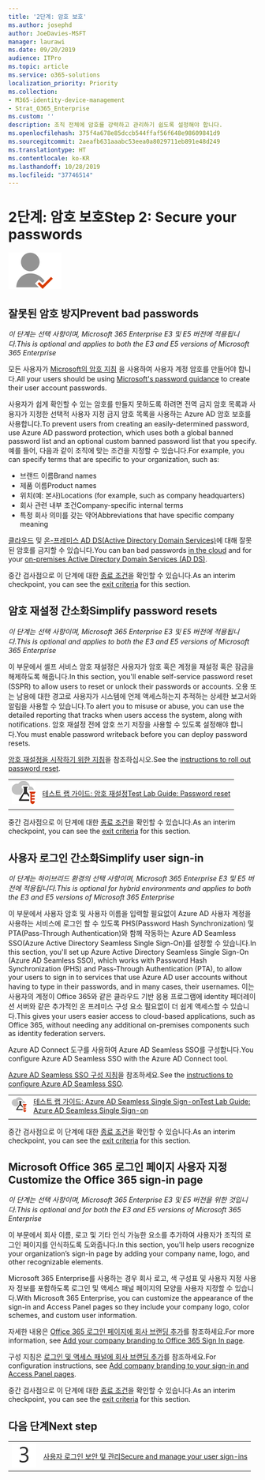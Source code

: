 ```yaml
---
title: '2단계: 암호 보호'
ms.author: josephd
author: JoeDavies-MSFT
manager: laurawi
ms.date: 09/20/2019
audience: ITPro
ms.topic: article
ms.service: o365-solutions
localization_priority: Priority
ms.collection:
- M365-identity-device-management
- Strat_O365_Enterprise
ms.custom: ''
description: 조직 전체에 암호를 강력하고 관리하기 쉽도록 설정해야 합니다.
ms.openlocfilehash: 375f4a678e85dccb544ffaf56f648e98609841d9
ms.sourcegitcommit: 2aeafb631aaabc53eea0a8029711eb891e48d249
ms.translationtype: HT
ms.contentlocale: ko-KR
ms.lasthandoff: 10/28/2019
ms.locfileid: "37746514"
---
```

# <a name="step-2-secure-your-passwords"></a><span data-ttu-id="197af-103">2단계: 암호 보호</span><span class="sxs-lookup"><span data-stu-id="197af-103">Step 2: Secure your passwords</span></span>

![2단계-ID](./media/deploy-foundation-infrastructure/identity_icon-small.png)

<a name="identity-password-prot"></a>
## <a name="prevent-bad-passwords"></a><span data-ttu-id="197af-105">잘못된 암호 방지</span><span class="sxs-lookup"><span data-stu-id="197af-105">Prevent bad passwords</span></span>

<span data-ttu-id="197af-106">*이 단계는 선택 사항이며, Microsoft 365 Enterprise E3 및 E5 버전에 적용됩니다.*</span><span class="sxs-lookup"><span data-stu-id="197af-106">*This is optional and applies to both the E3 and E5 versions of Microsoft 365 Enterprise*</span></span>

<span data-ttu-id="197af-107">모든 사용자가 [Microsoft의 암호 지침](https://www.microsoft.com/research/publication/password-guidance/) 을 사용하여 사용자 계정 암호를 만들어야 합니다.</span><span class="sxs-lookup"><span data-stu-id="197af-107">All your users should be using [Microsoft's password guidance](https://www.microsoft.com/research/publication/password-guidance/) to create their user account passwords.</span></span>

<span data-ttu-id="197af-108">사용자가 쉽게 확인할 수 있는 암호를 만들지 못하도록 하려면 전역 금지 암호 목록과 사용자가 지정한 선택적 사용자 지정 금지 암호 목록을 사용하는 Azure AD 암호 보호를 사용합니다.</span><span class="sxs-lookup"><span data-stu-id="197af-108">To prevent users from creating an easily-determined password, use Azure AD password protection, which uses both a global banned password list and an optional custom banned password list that you specify.</span></span> <span data-ttu-id="197af-109">예를 들어, 다음과 같이 조직에 맞는 조건을 지정할 수 있습니다.</span><span class="sxs-lookup"><span data-stu-id="197af-109">For example, you can specify terms that are specific to your organization, such as:</span></span>

- <span data-ttu-id="197af-110">브랜드 이름</span><span class="sxs-lookup"><span data-stu-id="197af-110">Brand names</span></span>
- <span data-ttu-id="197af-111">제품 이름</span><span class="sxs-lookup"><span data-stu-id="197af-111">Product names</span></span>
- <span data-ttu-id="197af-112">위치(예: 본사)</span><span class="sxs-lookup"><span data-stu-id="197af-112">Locations (for example, such as company headquarters)</span></span>
- <span data-ttu-id="197af-113">회사 관련 내부 조건</span><span class="sxs-lookup"><span data-stu-id="197af-113">Company-specific internal terms</span></span>
- <span data-ttu-id="197af-114">특정 회사 의미를 갖는 약어</span><span class="sxs-lookup"><span data-stu-id="197af-114">Abbreviations that have specific company meaning</span></span>

<span data-ttu-id="197af-115">[클라우드](https://docs.microsoft.com/azure/active-directory/authentication/concept-password-ban-bad) 및 [온-프레미스 AD DS(Active Directory Domain Services)](https://docs.microsoft.com/azure/active-directory/authentication/concept-password-ban-bad-on-premises)에 대해 잘못된 암호를 금지할 수 있습니다.</span><span class="sxs-lookup"><span data-stu-id="197af-115">You can ban bad passwords [in the cloud](https://docs.microsoft.com/azure/active-directory/authentication/concept-password-ban-bad) and for your [on-premises Active Directory Domain Services (AD DS)](https://docs.microsoft.com/azure/active-directory/authentication/concept-password-ban-bad-on-premises).</span></span>

<span data-ttu-id="197af-116">중간 검사점으로 이 단계에 대한 [종료 조건](identity-exit-criteria.md#crit-password-prot)을 확인할 수 있습니다.</span><span class="sxs-lookup"><span data-stu-id="197af-116">As an interim checkpoint, you can see the [exit criteria](identity-exit-criteria.md#crit-password-prot) for this section.</span></span>

<a name="identity-pw-reset"></a>
## <a name="simplify-password-resets"></a><span data-ttu-id="197af-117">암호 재설정 간소화</span><span class="sxs-lookup"><span data-stu-id="197af-117">Simplify password resets</span></span>

<span data-ttu-id="197af-118">*이 단계는 선택 사항이며, Microsoft 365 Enterprise E3 및 E5 버전에 적용됩니다.*</span><span class="sxs-lookup"><span data-stu-id="197af-118">*This is optional and applies to both the E3 and E5 versions of Microsoft 365 Enterprise*</span></span>

<span data-ttu-id="197af-119">이 부문에서 셀프 서비스 암호 재설정은 사용자가 암호 혹은 계정을 재설정 혹은 잠금을 해제하도록 해줍니다.</span><span class="sxs-lookup"><span data-stu-id="197af-119">In this section, you'll enable self-service password reset (SSPR) to allow users to reset or unlock their passwords or accounts.</span></span> <span data-ttu-id="197af-120">오용 또는 남용에 대한 경고로 사용자가 시스템에 언제 액세스하는지 추적하는 상세한 보고서와 알림을 사용할 수 있습니다.</span><span class="sxs-lookup"><span data-stu-id="197af-120">To alert you to misuse or abuse, you can use the detailed reporting that tracks when users access the system, along with notifications.</span></span> <span data-ttu-id="197af-121">암호 재설정 전에 암호 쓰기 저장을 사용할 수 있도록 설정해야 합니다.</span><span class="sxs-lookup"><span data-stu-id="197af-121">You must enable password writeback before you can deploy password resets.</span></span>

<span data-ttu-id="197af-122">[암호 재설정을 시작하기 위한 지침](https://docs.microsoft.com/azure/active-directory/authentication/howto-sspr-deployment)을 참조하십시오.</span><span class="sxs-lookup"><span data-stu-id="197af-122">See the [instructions to roll out password reset](https://docs.microsoft.com/azure/active-directory/authentication/howto-sspr-deployment).</span></span>

|||
|:-------|:-----|
|![Microsoft 클라우드의 테스트 랩 가이드](media/m365-enterprise-test-lab-guides/cloud-tlg-icon-small.png)| [<span data-ttu-id="197af-124">테스트 랩 가이드: 암호 재설정</span><span class="sxs-lookup"><span data-stu-id="197af-124">Test Lab Guide: Password reset</span></span>](password-reset-m365-ent-test-environment.md) |
|||

<span data-ttu-id="197af-125">중간 검사점으로 이 단계에 대한 [종료 조건](identity-exit-criteria.md#crit-identity-pw-reset)을 확인할 수 있습니다.</span><span class="sxs-lookup"><span data-stu-id="197af-125">As an interim checkpoint, you can see the [exit criteria](identity-exit-criteria.md#crit-identity-pw-reset) for this section.</span></span>


<a name="identity-sso"></a>
## <a name="simplify-user-sign-in"></a><span data-ttu-id="197af-126">사용자 로그인 간소화</span><span class="sxs-lookup"><span data-stu-id="197af-126">Simplify user sign-in</span></span>

<span data-ttu-id="197af-127">*이 단계는 하이브리드 환경의 선택 사항이며, Microsoft 365 Enterprise E3 및 E5 버전에 적용됩니다.*</span><span class="sxs-lookup"><span data-stu-id="197af-127">*This is optional for hybrid environments and applies to both the E3 and E5 versions of Microsoft 365 Enterprise*</span></span>

<span data-ttu-id="197af-128">이 부문에서 사용자 암호 및 사용자 이름을 입력할 필요없이 Azure AD 사용자 계정을 사용하는 서비스에 로그인 할 수 있도록 PHS(Password Hash Synchronization) 및 PTA(Pass-Through Authentication)와 함께 작동하는 Azure AD Seamless SSO(Azure Active Directory Seamless Single Sign-On)를 설정할 수 있습니다.</span><span class="sxs-lookup"><span data-stu-id="197af-128">In this section, you'll set up Azure Active Directory Seamless Single Sign-On (Azure AD Seamless SSO), which works with Password Hash Synchronization (PHS) and Pass-Through Authentication (PTA), to allow your users to sign in to services that use Azure AD user accounts without having to type in their passwords, and in many cases, their usernames.</span></span> <span data-ttu-id="197af-129">이는 사용자의 계정이 Office 365와 같은 클라우드 기반 응용 프로그램에 identity 페더레이션 서버와 같은 추가적인 온 프레미스 구성 요소 필요없이 더 쉽게 액세스할 수 있습니다.</span><span class="sxs-lookup"><span data-stu-id="197af-129">This gives your users easier access to cloud-based applications, such as Office 365, without needing any additional on-premises components such as identity federation servers.</span></span>

<span data-ttu-id="197af-130">Azure AD Connect 도구를 사용하여 Azure AD Seamless SSO를 구성합니다.</span><span class="sxs-lookup"><span data-stu-id="197af-130">You configure Azure AD Seamless SSO with the Azure AD Connect tool.</span></span>

<span data-ttu-id="197af-131">[Azure AD Seamless SSO 구성 지침](https://docs.microsoft.com/azure/active-directory/connect/active-directory-aadconnect-sso-quick-start)을 참조하세요.</span><span class="sxs-lookup"><span data-stu-id="197af-131">See the [instructions to configure Azure AD Seamless SSO](https://docs.microsoft.com/azure/active-directory/connect/active-directory-aadconnect-sso-quick-start).</span></span>

|||
|:-------|:-----|
|![Microsoft 클라우드의 테스트 랩 가이드](media/m365-enterprise-test-lab-guides/cloud-tlg-icon-small.png)| [<span data-ttu-id="197af-133">테스트 랩 가이드: Azure AD Seamless Single Sign-on</span><span class="sxs-lookup"><span data-stu-id="197af-133">Test Lab Guide: Azure AD Seamless Single Sign-on</span></span>](single-sign-on-m365-ent-test-environment.md) |
|||

<span data-ttu-id="197af-134">중간 검사점으로 이 단계에 대한 [종료 조건](identity-exit-criteria.md#crit-identity-sso)을 확인할 수 있습니다.</span><span class="sxs-lookup"><span data-stu-id="197af-134">As an interim checkpoint, you can see the [exit criteria](identity-exit-criteria.md#crit-identity-sso) for this section.</span></span>


<a name="identity-custom-sign-in"></a>
## <a name="customize-the-office-365-sign-in-page"></a><span data-ttu-id="197af-135">Microsoft Office 365 로그인 페이지 사용자 지정</span><span class="sxs-lookup"><span data-stu-id="197af-135">Customize the Office 365 sign-in page</span></span>

<span data-ttu-id="197af-136">*이 단계는 선택 사항이며, Microsoft 365 Enterprise E3 및 E5 버전을 위한 것입니다.*</span><span class="sxs-lookup"><span data-stu-id="197af-136">*This is optional and for both the E3 and E5 versions of Microsoft 365 Enterprise*</span></span>

<span data-ttu-id="197af-137">이 부문에서 회사 이름, 로고 및 기타 인식 가능한 요소를 추가하여 사용자가 조직의 로그인 페이지를 인식하도록 도와줍니다.</span><span class="sxs-lookup"><span data-stu-id="197af-137">In this section, you'll help users recognize your organization’s sign-in page by adding your company name, logo, and other recognizable elements.</span></span> 

<span data-ttu-id="197af-138">Microsoft 365 Enterprise를 사용하는 경우 회사 로고, 색 구성표 및 사용자 지정 사용자 정보를 포함하도록 로그인 및 액세스 패널 페이지의 모양을 사용자 지정할 수 있습니다.</span><span class="sxs-lookup"><span data-stu-id="197af-138">With Microsoft 365 Enterprise, you can customize the appearance of the sign-in and Access Panel pages so they include your company logo, color schemes, and custom user information.</span></span> 

<span data-ttu-id="197af-139">자세한 내용은 [Office 365 로그인 페이지에 회사 브랜딩 추가](https://docs.microsoft.com/office365/admin/setup/customize-sign-in-page)를 참조하세요.</span><span class="sxs-lookup"><span data-stu-id="197af-139">For more information, see [Add your company branding to Office 365 Sign In page](https://docs.microsoft.com/office365/admin/setup/customize-sign-in-page).</span></span>

<span data-ttu-id="197af-140">구성 지침은 [로그인 및 액세스 패널에 회사 브랜딩 추가](https://aka.ms/aadpaddbranding)를 참조하세요.</span><span class="sxs-lookup"><span data-stu-id="197af-140">For configuration instructions, see [Add company branding to your sign-in and Access Panel pages](https://aka.ms/aadpaddbranding).</span></span>

<span data-ttu-id="197af-141">중간 검사점으로 이 단계에 대한 [종료 조건](identity-exit-criteria.md#crit-identity-custom-sign-in)을 확인할 수 있습니다.</span><span class="sxs-lookup"><span data-stu-id="197af-141">As an interim checkpoint, you can see the [exit criteria](identity-exit-criteria.md#crit-identity-custom-sign-in) for this section.</span></span>

## <a name="next-step"></a><span data-ttu-id="197af-142">다음 단계</span><span class="sxs-lookup"><span data-stu-id="197af-142">Next step</span></span>

|||
|:-------|:-----|
|![3단계](./media/stepnumbers/Step3.png)| [<span data-ttu-id="197af-144">사용자 로그인 보안 및 관리</span><span class="sxs-lookup"><span data-stu-id="197af-144">Secure and manage your user sign-ins</span></span>](identity-secure-user-sign-ins.md) |
